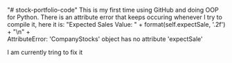 "# stock-portfolio-code" 
This is my first time using GitHub and doing OOP for Python.
There is an attribute error that keeps occuring whenever I try to compile it, here it is:
      "Expected Sales Value: " + format(self.expectSale, '.2f') + "\n" + \
      AttributeError: 'CompanyStocks' object has no attribute 'expectSale'

I am currently tring to fix it
